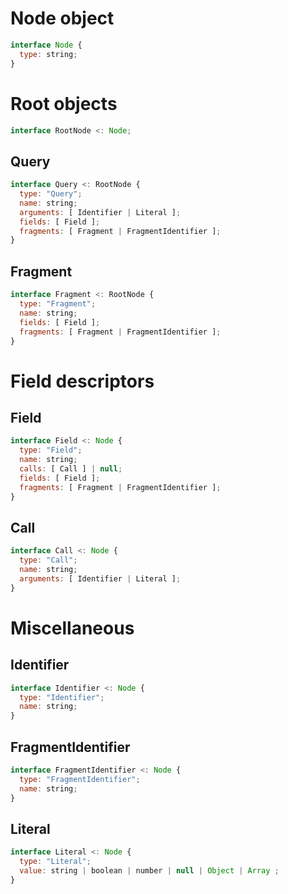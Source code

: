 # Node object

```js
interface Node {
  type: string;
}
```

# Root objects

```js
interface RootNode <: Node;
```

## Query

```js
interface Query <: RootNode {
  type: "Query";
  name: string;
  arguments: [ Identifier | Literal ];
  fields: [ Field ];
  fragments: [ Fragment | FragmentIdentifier ];
}

```

## Fragment

```js
interface Fragment <: RootNode {
  type: "Fragment";
  name: string;
  fields: [ Field ];
  fragments: [ Fragment | FragmentIdentifier ];
}
```

# Field descriptors

## Field

```js
interface Field <: Node {
  type: "Field";
  name: string;
  calls: [ Call ] | null;
  fields: [ Field ];
  fragments: [ Fragment | FragmentIdentifier ];
}
```

## Call

```js
interface Call <: Node {
  type: "Call";
  name: string;
  arguments: [ Identifier | Literal ];
}
```

# Miscellaneous

## Identifier

```js
interface Identifier <: Node {
  type: "Identifier";
  name: string;
}
```

## FragmentIdentifier

```js
interface FragmentIdentifier <: Node {
  type: "FragmentIdentifier";
  name: string;
}
```

## Literal

```js
interface Literal <: Node {
  type: "Literal";
  value: string | boolean | number | null | Object | Array ;
}
```
